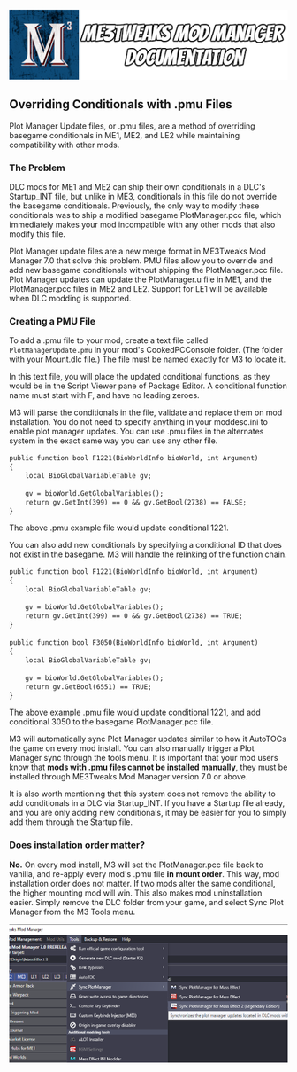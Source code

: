 ![Documentation Image](images/documentation_header.png)

## Overriding Conditionals with .pmu Files
Plot Manager Update files, or .pmu files, are a method of overriding basegame conditionals in ME1, ME2, and LE2 while maintaining compatibility with other mods.

### The Problem

DLC mods for ME1 and ME2 can ship their own conditionals in a DLC's Startup_INT file, but unlike in ME3, conditionals in this file do not override the basegame conditionals. Previously, the only way to modify these conditionals was to ship a modified basegame PlotManager.pcc file, which immediately makes your mod incompatible with any other mods that also modify this file. 

Plot Manager update files are a new merge format in ME3Tweaks Mod Manager 7.0 that solve this problem. PMU files allow you to override and add new basegame conditionals without shipping the PlotManager.pcc file. Plot Manager updates can update the PlotManager.u file in ME1, and the PlotManager.pcc files in ME2 and LE2. Support for LE1 will be available when DLC modding is supported.

### Creating a PMU File

To add a .pmu file to your mod, create a text file called `PlotManagerUpdate.pmu` in your mod's CookedPCConsole folder. (The folder with your Mount.dlc file.) The file must be named exactly for M3 to locate it. 

In this text file, you will place the updated conditional functions, as they would be in the Script Viewer pane of Package Editor. A conditional function name must start with F, and have no leading zeroes. 

M3 will parse the conditionals in the file, validate and replace them on mod installation. You do not need to specify anything in your moddesc.ini to enable plot manager updates. You can use .pmu files in the alternates system in the exact same way you can use any other file.

```
public function bool F1221(BioWorldInfo bioWorld, int Argument)
{
    local BioGlobalVariableTable gv;
    
    gv = bioWorld.GetGlobalVariables();
    return gv.GetInt(399) == 0 && gv.GetBool(2738) == FALSE;
}
```

The above .pmu example file would update conditional 1221.

You can also add new conditionals by specifying a conditional ID that does not exist in the basegame. M3 will handle the relinking of the function chain. 

```
public function bool F1221(BioWorldInfo bioWorld, int Argument)
{
    local BioGlobalVariableTable gv;
    
    gv = bioWorld.GetGlobalVariables();
    return gv.GetInt(399) == 0 && gv.GetBool(2738) == TRUE;
}

public function bool F3050(BioWorldInfo bioWorld, int Argument)
{
    local BioGlobalVariableTable gv;
    
    gv = bioWorld.GetGlobalVariables();
    return gv.GetBool(6551) == TRUE;
}
```

The above example .pmu file would update conditional 1221, and add conditional 3050 to the basegame PlotManager.pcc file.

M3 will automatically sync Plot Manager updates similar to how it AutoTOCs the game on every mod install. You can also manually trigger a Plot Manager sync through the tools menu. It is important that your mod users know that **mods with .pmu files cannot be installed manually**, they must be installed through ME3Tweaks Mod Manager version 7.0 or above.

It is also worth mentioning that this system does not remove the ability to add conditionals in a DLC via Startup_INT. If you have a Startup file already, and you are only adding new conditionals, it may be easier for you to simply add them through the Startup file.

### Does installation order matter?

**No.** On every mod install, M3 will set the PlotManager.pcc file back to vanilla, and re-apply every mod's .pmu file **in mount order**. This way, mod installation order does not matter. If two mods alter the same conditional, the higher mounting mod will win. This also makes mod uninstallation easier. Simply remove the DLC folder from your game, and select Sync Plot Manager from the M3 Tools menu.

![PlotManager Sync Option](images/pmu_sync.png)

